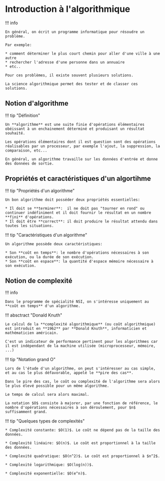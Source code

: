 # Introduction à l'algorithmique

!!! info

    En général, on écrit un programme informatique pour résoudre un problème.

    Par exemple:

    * comment déterminer le plus court chemin pour aller d'une ville à une autre
    * rechercher l'adresse d'une personne dans un annuaire
    * etc..

    Pour ces problèmes, il existe souvent plusieurs solutions.

    La science algorithmique permet des tester et de classer ces solutions.

## Notion d'algorithme

!!! tip "Définition"

    Un **algorithme** est une suite finie d'opérations élémentaires obéissant à un enchainement déterminé et produisant un résultat souhaité.

    Les opérations élémentaires dont il est question sont des opérations réalisables par un processeur, par exemple l'ajout, la suppression, la comparaison, etc...

    En général, un algorithme travaille sur les données d'entrée et donne des données de sortie.

## Propriétés et caractéristiques d'un algortihme

!!! tip "Propriétés d'un algorithme"

    Un bon algorithme doit posséder deux propriétés essentielles:

    * Il doit se **terminer**:  il ne doit pas "tourner en rond" ou continuer indéfiniment et il doit fournir le résultat en un nombre **fini** d'opérations.
    * Il doit être **correct**: il doit produire le résultat attendu dans toutes les situations.

!!! tip "Caractéristiques d'un algorithme"

    Un algorithme possède deux caractéristiques:

    * Son **coût en temps**: le nombre d'opérations nécessaires à son exécution, ou la durée de son exécution.
    * Son **coût en espace**: la quantité d'espace mémoire nécessaire à son exécution.

## Notion de complexité

!!! info

    Dans le programme de spécialité NSI, on s'intéresse uniquement au **coût en temps** d'un algorithme.

!!! absctract "Donald Knuth"

    Le calcul de la **complexité algorithmique** (ou coût algorithmique) est introduit en **1962** par **Donald Knuth**, informaticien et mathématicien américain.

    C'est un indicateur de performance pertinent pour les algorithmes car il est indépendant de la machine utilisée (microprocesseur, mémoire, ...)

!!! tip "Notation grand O"

    Lors de l'étude d'un algorithme, on peut s'intéresser au cas simple, et au cas le plus défavorable, appelé le **pire des cas**.

    Dans le pire des cas, le coût ou complexité de l'algorithme sera alors le plus élevé possible pour un même algorithme.

    Le temps de calcul sera alors maximal.

    La notation $O$ consiste à majorer, par une fonction de référence, le nombre d'opérations nécessaires à son déroulement, pour $n$ suffisamment grand.

!!! tip "Quelques types de complexités"

    * Complexité constante: $O(1)$. Le coût ne dépend pas de la taille des données.

    * Complexité linéaire: $O(n)$. Le coût est proportionnel à la taille des données.

    * Complexité quadratique: $O(n^2)$. Le coût est proportionnel à $n^2$.

    * Complexité logarithmique: $O(log(n))$.

    * Complexité exponentielle: $O(e^n)$.
